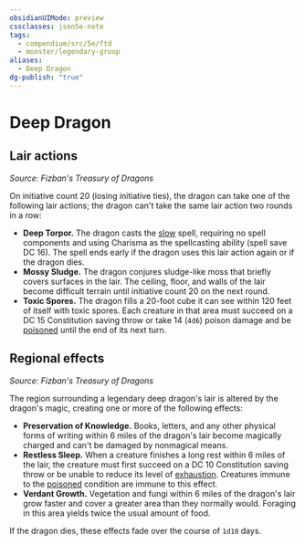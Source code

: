 ```yaml
---
obsidianUIMode: preview
cssclasses: json5e-note
tags:
  - compendium/src/5e/ftd
  - monster/legendary-group
aliases:
  - Deep Dragon
dg-publish: "true"
---
```

# Deep Dragon

## Lair actions
_Source: Fizban's Treasury of Dragons_

On initiative count 20 (losing initiative ties), the dragon can take one of the following lair actions; the dragon can't take the same lair action two rounds in a row:

- **Deep Torpor.** The dragon casts the [slow](compendium/spells/slow.md) spell, requiring no spell components and using Charisma as the spellcasting ability (spell save DC 16). The spell ends early if the dragon uses this lair action again or if the dragon dies.  
- **Mossy Sludge.** The dragon conjures sludge-like moss that briefly covers surfaces in the lair. The ceiling, floor, and walls of the lair become difficult terrain until initiative count 20 on the next round.  
- **Toxic Spores.** The dragon fills a 20-foot cube it can see within 120 feet of itself with toxic spores. Each creature in that area must succeed on a DC 15 Constitution saving throw or take 14 (`4d6`) poison damage and be [poisoned](rules/conditions.md#poisoned) until the end of its next turn.  

## Regional effects
_Source: Fizban's Treasury of Dragons_

The region surrounding a legendary deep dragon's lair is altered by the dragon's magic, creating one or more of the following effects:

- **Preservation of Knowledge.** Books, letters, and any other physical forms of writing within 6 miles of the dragon's lair become magically charged and can't be damaged by nonmagical means.  
- **Restless Sleep.** When a creature finishes a long rest within 6 miles of the lair, the creature must first succeed on a DC 10 Constitution saving throw or be unable to reduce its level of [exhaustion](rules/conditions.md#exhaustion). Creatures immune to the [poisoned](rules/conditions.md#poisoned) condition are immune to this effect.  
- **Verdant Growth.** Vegetation and fungi within 6 miles of the dragon's lair grow faster and cover a greater area than they normally would. Foraging in this area yields twice the usual amount of food.  

If the dragon dies, these effects fade over the course of `1d10` days.